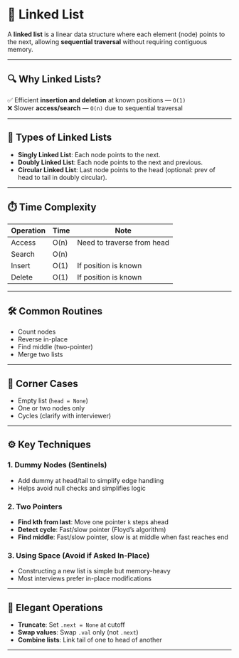 # 🧠 Linked List

A **linked list** is a linear data structure where each element (node) points to the next, allowing **sequential traversal** without requiring contiguous memory.

---

## 🔍 Why Linked Lists?

✅ Efficient **insertion and deletion** at known positions — `O(1)`  
❌ Slower **access/search** — `O(n)` due to sequential traversal

---

## 🔗 Types of Linked Lists

- **Singly Linked List**: Each node points to the next.
- **Doubly Linked List**: Each node points to the next and previous.
- **Circular Linked List**: Last node points to the head (optional: prev of head to tail in doubly circular).

---

## ⏱️ Time Complexity

| Operation | Time | Note                       |
| --------- | ---- | -------------------------- |
| Access    | O(n) | Need to traverse from head |
| Search    | O(n) |                            |
| Insert    | O(1) | If position is known       |
| Delete    | O(1) | If position is known       |

---

## 🛠️ Common Routines

- Count nodes
- Reverse in-place
- Find middle (two-pointer)
- Merge two lists

---

## 📐 Corner Cases

- Empty list (`head = None`)
- One or two nodes only
- Cycles (clarify with interviewer)

---

## ⚙️ Key Techniques

### 1. Dummy Nodes (Sentinels)

- Add dummy at head/tail to simplify edge handling
- Helps avoid null checks and simplifies logic

### 2. Two Pointers

- **Find kth from last**: Move one pointer `k` steps ahead
- **Detect cycle**: Fast/slow pointer (Floyd’s algorithm)
- **Find middle**: Fast/slow pointer, slow is at middle when fast reaches end

### 3. Using Space (Avoid if Asked In-Place)

- Constructing a new list is simple but memory-heavy
- Most interviews prefer in-place modifications

---

## 🧹 Elegant Operations

- **Truncate**: Set `.next = None` at cutoff
- **Swap values**: Swap `.val` only (not `.next`)
- **Combine lists**: Link tail of one to head of another

---
